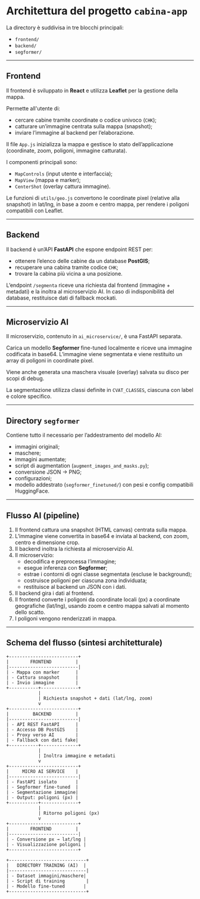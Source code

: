 # Architettura del progetto `cabina-app`

La directory è suddivisa in tre blocchi principali:

- `frontend/`
- `backend/`
- `segformer/`

---

## Frontend

Il frontend è sviluppato in **React** e utilizza **Leaflet** per la gestione della mappa.

Permette all'utente di:

- cercare cabine tramite coordinate o codice univoco (`CHK`);
- catturare un’immagine centrata sulla mappa (snapshot);
- inviare l’immagine al backend per l’elaborazione.

Il file `App.js` inizializza la mappa e gestisce lo stato dell’applicazione (coordinate, zoom, poligoni, immagine catturata).

I componenti principali sono:

- `MapControls` (input utente e interfaccia);
- `MapView` (mappa e marker);
- `CenterShot` (overlay cattura immagine).

Le funzioni di `utils/geo.js` convertono le coordinate pixel (relative alla snapshot) in lat/lng, in base a zoom e centro mappa, per rendere i poligoni compatibili con Leaflet.

---

## Backend

Il backend è un’API **FastAPI** che espone endpoint REST per:

- ottenere l’elenco delle cabine da un database **PostGIS**;
- recuperare una cabina tramite codice `CHK`;
- trovare la cabina più vicina a una posizione.

L’endpoint `/segmenta` riceve una richiesta dal frontend (immagine + metadati) e la inoltra al microservizio AI. In caso di indisponibilità del database, restituisce dati di fallback mockati.

---

## Microservizio AI

Il microservizio, contenuto in `ai_microservice/`, è una FastAPI separata.

Carica un modello **Segformer** fine-tuned localmente e riceve una immagine codificata in base64. L’immagine viene segmentata e viene restituito un array di poligoni in coordinate pixel.

Viene anche generata una maschera visuale (overlay) salvata su disco per scopi di debug.

La segmentazione utilizza classi definite in `CVAT_CLASSES`, ciascuna con label e colore specifico.

---

## Directory `segformer`

Contiene tutto il necessario per l’addestramento del modello AI:

- immagini originali;
- maschere;
- immagini aumentate;
- script di augmentation (`augment_images_and_masks.py`);
- conversione JSON → PNG;
- configurazioni;
- modello addestrato (`segformer_finetuned/`) con pesi e config compatibili HuggingFace.

---

## Flusso AI (pipeline)

1. Il frontend cattura una snapshot (HTML canvas) centrata sulla mappa.
2. L’immagine viene convertita in base64 e inviata al backend, con zoom, centro e dimensione crop.
3. Il backend inoltra la richiesta al microservizio AI.
4. Il microservizio:
   - decodifica e preprocessa l’immagine;
   - esegue inferenza con **Segformer**;
   - estrae i contorni di ogni classe segmentata (escluse le background);
   - costruisce poligoni per ciascuna zona individuata;
   - restituisce al backend un JSON con i dati.
5. Il backend gira i dati al frontend.
6. Il frontend converte i poligoni da coordinate locali (px) a coordinate geografiche (lat/lng), usando zoom e centro mappa salvati al momento dello scatto.
7. I poligoni vengono renderizzati in mappa.

---

## Schema del flusso (sintesi architetturale)

```text
+--------------------------+
|        FRONTEND         |
|--------------------------|
| - Mappa con marker      |
| - Cattura snapshot      |
| - Invio immagine        |
+-----------+--------------+
            |
            | Richiesta snapshot + dati (lat/lng, zoom)
            v
+--------------------------+
|         BACKEND         |
|--------------------------|
| - API REST FastAPI      |
| - Accesso DB PostGIS    |
| - Proxy verso AI        |
| - Fallback con dati fake|
+-----------+--------------+
            |
            | Inoltra immagine e metadati
            v
+--------------------------+
|     MICRO AI SERVICE    |
|--------------------------|
| - FastAPI isolato       |
| - Segformer fine-tuned  |
| - Segmentazione immagine|
| - Output: poligoni (px) |
+-----------+--------------+
            |
            | Ritorno poligoni (px)
            v
+--------------------------+
|        FRONTEND         |
|--------------------------|
| - Conversione px → lat/lng |
| - Visualizzazione poligoni |
+--------------------------+

+-----------------------------+
|   DIRECTORY TRAINING (AI)  |
|-----------------------------|
| - Dataset immagini/maschere|
| - Script di training        |
| - Modello fine-tuned       |
+-----------------------------+
